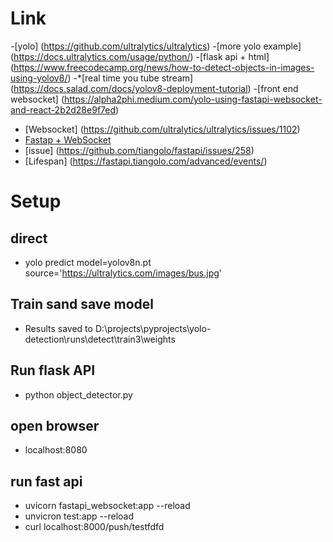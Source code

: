 # Link

-[yolo] (https://github.com/ultralytics/ultralytics)
-[more yolo example] (https://docs.ultralytics.com/usage/python/)
-[flask api + html] (https://www.freecodecamp.org/news/how-to-detect-objects-in-images-using-yolov8/)
-*[real time you tube stream] (https://docs.salad.com/docs/yolov8-deployment-tutorial)
-[front end websocket] (https://alpha2phi.medium.com/yolo-using-fastapi-websocket-and-react-2b2d28e9f7ed)
- [Websocket] (https://github.com/ultralytics/ultralytics/issues/1102)
- [Fastap + WebSocket](https://medium.com/@nmjoshi/getting-started-websocket-with-fastapi-b41d244a2799)
- [issue] (https://github.com/tiangolo/fastapi/issues/258)
- [Lifespan] (https://fastapi.tiangolo.com/advanced/events/)

# Setup

## direct
- yolo predict model=yolov8n.pt source='https://ultralytics.com/images/bus.jpg'

## Train sand save model
- Results saved to D:\projects\pyprojects\yolo-detection\runs\detect\train3\weights


## Run flask API
- python object_detector.py

## open browser
- localhost:8080


## run fast api
- uvicorn fastapi_websocket:app --reload
- unvicron test:app --reload
- curl localhost:8000/push/testfdfd